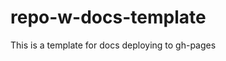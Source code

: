 # repo-w-docs-template

This is a template for docs deploying to gh-pages

<!-- MARKDOWN-AUTO-DOCS:START (CODE:src=./template_header.md) -->
<!-- MARKDOWN-AUTO-DOCS:END -->
